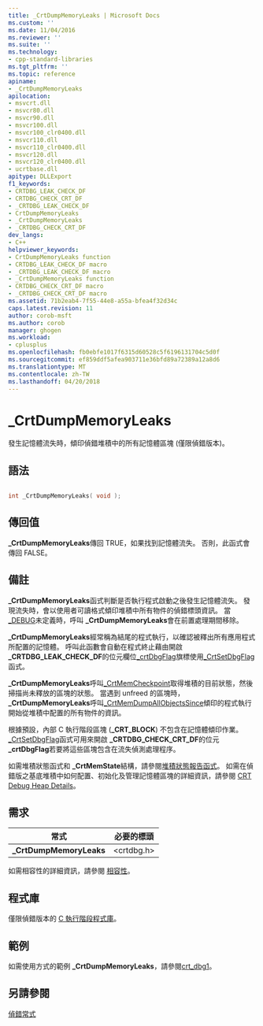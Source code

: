 ```yaml
---
title: _CrtDumpMemoryLeaks | Microsoft Docs
ms.custom: ''
ms.date: 11/04/2016
ms.reviewer: ''
ms.suite: ''
ms.technology:
- cpp-standard-libraries
ms.tgt_pltfrm: ''
ms.topic: reference
apiname:
- _CrtDumpMemoryLeaks
apilocation:
- msvcrt.dll
- msvcr80.dll
- msvcr90.dll
- msvcr100.dll
- msvcr100_clr0400.dll
- msvcr110.dll
- msvcr110_clr0400.dll
- msvcr120.dll
- msvcr120_clr0400.dll
- ucrtbase.dll
apitype: DLLExport
f1_keywords:
- CRTDBG_LEAK_CHECK_DF
- CRTDBG_CHECK_CRT_DF
- _CRTDBG_LEAK_CHECK_DF
- CrtDumpMemoryLeaks
- _CrtDumpMemoryLeaks
- _CRTDBG_CHECK_CRT_DF
dev_langs:
- C++
helpviewer_keywords:
- CrtDumpMemoryLeaks function
- CRTDBG_LEAK_CHECK_DF macro
- _CRTDBG_LEAK_CHECK_DF macro
- _CrtDumpMemoryLeaks function
- CRTDBG_CHECK_CRT_DF macro
- _CRTDBG_CHECK_CRT_DF macro
ms.assetid: 71b2eab4-7f55-44e8-a55a-bfea4f32d34c
caps.latest.revision: 11
author: corob-msft
ms.author: corob
manager: ghogen
ms.workload:
- cplusplus
ms.openlocfilehash: fb0ebfe1017f6315d60528c5f6196131704c5d0f
ms.sourcegitcommit: ef859ddf5afea903711e36bfd89a72389a12a8d6
ms.translationtype: MT
ms.contentlocale: zh-TW
ms.lasthandoff: 04/20/2018
---
```

# <a name="crtdumpmemoryleaks"></a>_CrtDumpMemoryLeaks

發生記憶體流失時，傾印偵錯堆積中的所有記憶體區塊 (僅限偵錯版本)。

## <a name="syntax"></a>語法

```C

int _CrtDumpMemoryLeaks( void );
```

## <a name="return-value"></a>傳回值

**_CrtDumpMemoryLeaks**傳回 TRUE，如果找到記憶體流失。 否則，此函式會傳回 FALSE。

## <a name="remarks"></a>備註

**_CrtDumpMemoryLeaks**函式判斷是否執行程式啟動之後發生記憶體流失。 發現流失時，會以使用者可讀格式傾印堆積中所有物件的偵錯標頭資訊。 當[_DEBUG](../../c-runtime-library/debug.md)未定義時，呼叫 **_CrtDumpMemoryLeaks**會在前置處理期間移除。

**_CrtDumpMemoryLeaks**經常稱為結尾的程式執行，以確認被釋出所有應用程式所配置的記憶體。 呼叫此函數會自動在程式終止藉由開啟 **_CRTDBG_LEAK_CHECK_DF**的位元欄位[_crtDbgFlag](../../c-runtime-library/crtdbgflag.md)旗標使用[_CrtSetDbgFlag](crtsetdbgflag.md)函式。

**_CrtDumpMemoryLeaks**呼叫[_CrtMemCheckpoint](crtmemcheckpoint.md)取得堆積的目前狀態，然後掃描尚未釋放的區塊的狀態。 當遇到 unfreed 的區塊時， **_CrtDumpMemoryLeaks**呼叫[_CrtMemDumpAllObjectsSince](crtmemdumpallobjectssince.md)傾印的程式執行開始從堆積中配置的所有物件的資訊。

根據預設，內部 C 執行階段區塊 (**_CRT_BLOCK**) 不包含在記憶體傾印作業。 [_CrtSetDbgFlag](crtsetdbgflag.md)函式可用來開啟 **_CRTDBG_CHECK_CRT_DF**的位元 **_crtDbgFlag**若要將這些區塊包含在流失偵測處理程序。

如需堆積狀態函式和 **_CrtMemState**結構，請參閱[堆積狀態報告函式](/visualstudio/debugger/crt-debug-heap-details)。 如需在偵錯版之基底堆積中如何配置、初始化及管理記憶體區塊的詳細資訊，請參閱 [CRT Debug Heap Details](/visualstudio/debugger/crt-debug-heap-details)。

## <a name="requirements"></a>需求

|常式|必要的標頭|
|-------------|---------------------|
|**_CrtDumpMemoryLeaks**|\<crtdbg.h>|

如需相容性的詳細資訊，請參閱 [相容性](../../c-runtime-library/compatibility.md)。

## <a name="libraries"></a>程式庫

僅限偵錯版本的 [C 執行階段程式庫](../../c-runtime-library/crt-library-features.md)。

## <a name="example"></a>範例

如需使用方式的範例 **_CrtDumpMemoryLeaks**，請參閱[crt_dbg1](https://github.com/Microsoft/VCSamples/tree/master/VC2010Samples/crt/crt_dbg1)。

## <a name="see-also"></a>另請參閱

[偵錯常式](../../c-runtime-library/debug-routines.md)<br/>
